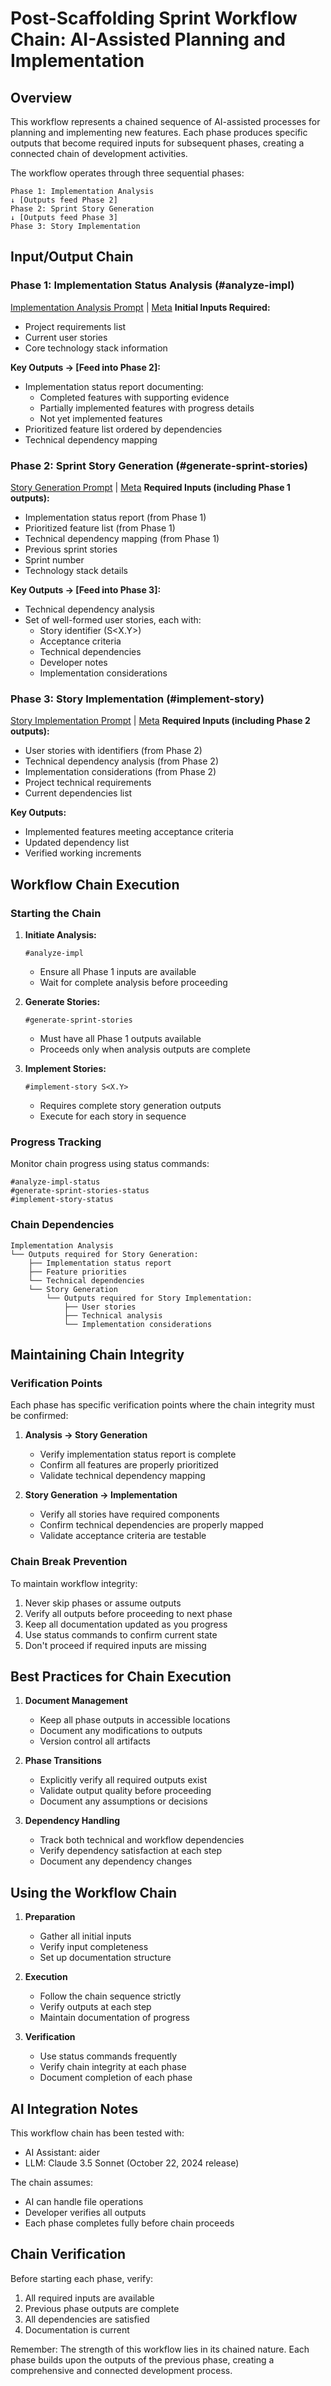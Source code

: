 # Post-Scaffolding Sprint Workflow Chain: AI-Assisted Planning and Implementation

## Overview

This workflow represents a chained sequence of AI-assisted processes for planning and implementing new features. Each phase produces specific outputs that become required inputs for subsequent phases, creating a connected chain of development activities.

The workflow operates through three sequential phases:
```
Phase 1: Implementation Analysis
↓ [Outputs feed Phase 2]
Phase 2: Sprint Story Generation
↓ [Outputs feed Phase 3]
Phase 3: Story Implementation
```

## Input/Output Chain

### Phase 1: Implementation Status Analysis (#analyze-impl) 
[Implementation Analysis Prompt](../prompts/requirements/analyze_project_for_implemented_features.md) | [Meta](../prompts/requirements/analyze_project_for_implemented_features.meta.md)
**Initial Inputs Required:**
- Project requirements list
- Current user stories
- Core technology stack information

**Key Outputs → [Feed into Phase 2]:**
- Implementation status report documenting:
  - Completed features with supporting evidence
  - Partially implemented features with progress details
  - Not yet implemented features
- Prioritized feature list ordered by dependencies
- Technical dependency mapping

### Phase 2: Sprint Story Generation (#generate-sprint-stories)
[Story Generation Prompt](../prompts/requirements/generate_next_sprint_user_stories.md) | [Meta](../prompts/requirements/generate_next_sprint_user_stories.meta.md)
**Required Inputs (including Phase 1 outputs):**
- Implementation status report (from Phase 1)
- Prioritized feature list (from Phase 1)
- Technical dependency mapping (from Phase 1)
- Previous sprint stories
- Sprint number
- Technology stack details

**Key Outputs → [Feed into Phase 3]:**
- Technical dependency analysis
- Set of well-formed user stories, each with:
  - Story identifier (S<X.Y>)
  - Acceptance criteria
  - Technical dependencies
  - Developer notes
  - Implementation considerations

### Phase 3: Story Implementation (#implement-story)
[Story Implementation Prompt](../prompts/coding/user-story-implementation.md) | [Meta](../prompts/coding/user-story-implementation.meta.md)
**Required Inputs (including Phase 2 outputs):**
- User stories with identifiers (from Phase 2)
- Technical dependency analysis (from Phase 2)
- Implementation considerations (from Phase 2)
- Project technical requirements
- Current dependencies list

**Key Outputs:**
- Implemented features meeting acceptance criteria
- Updated dependency list
- Verified working increments

## Workflow Chain Execution

### Starting the Chain

1. **Initiate Analysis:**
   ```
   #analyze-impl
   ```
   - Ensure all Phase 1 inputs are available
   - Wait for complete analysis before proceeding

2. **Generate Stories:**
   ```
   #generate-sprint-stories
   ```
   - Must have all Phase 1 outputs available
   - Proceeds only when analysis outputs are complete

3. **Implement Stories:**
   ```
   #implement-story S<X.Y>
   ```
   - Requires complete story generation outputs
   - Execute for each story in sequence

### Progress Tracking
Monitor chain progress using status commands:
```
#analyze-impl-status
#generate-sprint-stories-status
#implement-story-status
```

### Chain Dependencies

```
Implementation Analysis
└── Outputs required for Story Generation:
    ├── Implementation status report
    ├── Feature priorities
    └── Technical dependencies
    └── Story Generation
        └── Outputs required for Story Implementation:
            ├── User stories
            ├── Technical analysis
            └── Implementation considerations
```

## Maintaining Chain Integrity

### Verification Points
Each phase has specific verification points where the chain integrity must be confirmed:

1. **Analysis → Story Generation**
   - Verify implementation status report is complete
   - Confirm all features are properly prioritized
   - Validate technical dependency mapping

2. **Story Generation → Implementation**
   - Verify all stories have required components
   - Confirm technical dependencies are properly mapped
   - Validate acceptance criteria are testable

### Chain Break Prevention

To maintain workflow integrity:
1. Never skip phases or assume outputs
2. Verify all outputs before proceeding to next phase
3. Keep all documentation updated as you progress
4. Use status commands to confirm current state
5. Don't proceed if required inputs are missing

## Best Practices for Chain Execution

1. **Document Management**
   - Keep all phase outputs in accessible locations
   - Document any modifications to outputs
   - Version control all artifacts

2. **Phase Transitions**
   - Explicitly verify all required outputs exist
   - Validate output quality before proceeding
   - Document any assumptions or decisions

3. **Dependency Handling**
   - Track both technical and workflow dependencies
   - Verify dependency satisfaction at each step
   - Document any dependency changes

## Using the Workflow Chain

1. **Preparation**
   - Gather all initial inputs
   - Verify input completeness
   - Set up documentation structure

2. **Execution**
   - Follow the chain sequence strictly
   - Verify outputs at each step
   - Maintain documentation of progress

3. **Verification**
   - Use status commands frequently
   - Verify chain integrity at each phase
   - Document completion of each phase

## AI Integration Notes

This workflow chain has been tested with:
- AI Assistant: aider
- LLM: Claude 3.5 Sonnet (October 22, 2024 release)

The chain assumes:
- AI can handle file operations
- Developer verifies all outputs
- Each phase completes fully before chain proceeds

## Chain Verification

Before starting each phase, verify:
1. All required inputs are available
2. Previous phase outputs are complete
3. All dependencies are satisfied
4. Documentation is current

Remember: The strength of this workflow lies in its chained nature. Each phase builds upon the outputs of the previous phase, creating a comprehensive and connected development process.
